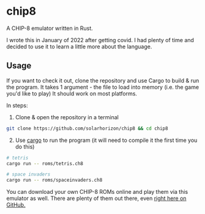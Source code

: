 # chip8

A CHIP-8 emulator written in Rust.

I wrote this in January of 2022 after getting covid. I had plenty of time and decided to use it to learn a little more about the language.

## Usage
If you want to check it out, clone the repository and use Cargo to build & run the program. It takes 1 argument - the file to load into memory (i.e. the game you'd like to play) It should work on most platforms.

In steps:

1. Clone & open the repository in a terminal
```sh
git clone https://github.com/solarhorizon/chip8 && cd chip8
```

2. Use [cargo](https://doc.rust-lang.org/cargo/getting-started/installation.html) to run the program (it will need to compile it the first time you do this)
```sh
# tetris
cargo run -- roms/tetris.ch8

# space invaders
cargo run -- roms/spaceinvaders.ch8
```

You can download your own CHIP-8 ROMs online and play them via this emulator as well. There are plenty of them out there, even [right here on GitHub.](https://github.com/kripod/chip8-roms) 
